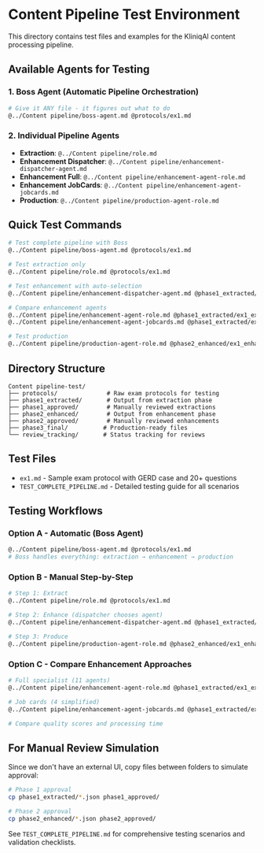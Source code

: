# Content Pipeline Test Environment

This directory contains test files and examples for the KliniqAI content processing pipeline.

## Available Agents for Testing

### 1. Boss Agent (Automatic Pipeline Orchestration)
```bash
# Give it ANY file - it figures out what to do
@../Content pipeline/boss-agent.md @protocols/ex1.md
```

### 2. Individual Pipeline Agents
- **Extraction**: `@../Content pipeline/role.md`
- **Enhancement Dispatcher**: `@../Content pipeline/enhancement-dispatcher-agent.md`
- **Enhancement Full**: `@../Content pipeline/enhancement-agent-role.md`
- **Enhancement JobCards**: `@../Content pipeline/enhancement-agent-jobcards.md`
- **Production**: `@../Content pipeline/production-agent-role.md`

## Quick Test Commands

```bash
# Test complete pipeline with Boss
@../Content pipeline/boss-agent.md @protocols/ex1.md

# Test extraction only
@../Content pipeline/role.md @protocols/ex1.md

# Test enhancement with auto-selection
@../Content pipeline/enhancement-dispatcher-agent.md @phase1_extracted/ex1_extracted.json

# Compare enhancement agents
@../Content pipeline/enhancement-agent-role.md @phase1_extracted/ex1_extracted.json
@../Content pipeline/enhancement-agent-jobcards.md @phase1_extracted/ex1_extracted.json

# Test production
@../Content pipeline/production-agent-role.md @phase2_enhanced/ex1_enhanced.json
```

## Directory Structure

```
Content pipeline-test/
├── protocols/              # Raw exam protocols for testing
├── phase1_extracted/       # Output from extraction phase
├── phase1_approved/        # Manually reviewed extractions
├── phase2_enhanced/        # Output from enhancement phase
├── phase2_approved/        # Manually reviewed enhancements
├── phase3_final/          # Production-ready files
└── review_tracking/       # Status tracking for reviews
```

## Test Files

- `ex1.md` - Sample exam protocol with GERD case and 20+ questions
- `TEST_COMPLETE_PIPELINE.md` - Detailed testing guide for all scenarios

## Testing Workflows

### Option A - Automatic (Boss Agent)
```bash
@../Content pipeline/boss-agent.md @protocols/ex1.md
# Boss handles everything: extraction → enhancement → production
```

### Option B - Manual Step-by-Step
```bash
# Step 1: Extract
@../Content pipeline/role.md @protocols/ex1.md

# Step 2: Enhance (dispatcher chooses agent)
@../Content pipeline/enhancement-dispatcher-agent.md @phase1_extracted/ex1_extracted.json

# Step 3: Produce
@../Content pipeline/production-agent-role.md @phase2_enhanced/ex1_enhanced.json
```

### Option C - Compare Enhancement Approaches
```bash
# Full specialist (11 agents)
@../Content pipeline/enhancement-agent-role.md @phase1_extracted/ex1_extracted.json

# Job cards (4 simplified)
@../Content pipeline/enhancement-agent-jobcards.md @phase1_extracted/ex1_extracted.json

# Compare quality scores and processing time
```

## For Manual Review Simulation
Since we don't have an external UI, copy files between folders to simulate approval:
```bash
# Phase 1 approval
cp phase1_extracted/*.json phase1_approved/

# Phase 2 approval  
cp phase2_enhanced/*.json phase2_approved/
```

See `TEST_COMPLETE_PIPELINE.md` for comprehensive testing scenarios and validation checklists.